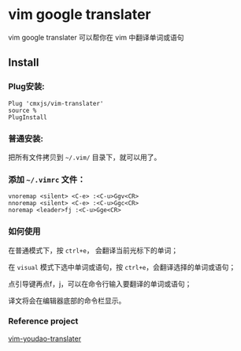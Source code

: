 # vim google translater

vim google translater 可以帮你在 vim 中翻译单词或语句

## Install
### Plug安装:
``` vim
Plug 'cmxjs/vim-translater'
source %
PlugInstall
```
### 普通安装:
把所有文件拷贝到 `~/.vim/` 目录下，就可以用了。

### 添加 `~/.vimrc` 文件：
```vim
vnoremap <silent> <C-e> :<C-u>Ggv<CR>
nnoremap <silent> <C-e> :<C-u>Ggc<CR>
noremap <leader>fj :<C-u>Gge<CR>
```

### 如何使用

在普通模式下，按 `ctrl+e`， 会翻译当前光标下的单词；

在 `visual` 模式下选中单词或语句，按 `ctrl+e`，会翻译选择的单词或语句；

点引导键再点f，j，可以在命令行输入要翻译的单词或语句；

译文将会在编辑器底部的命令栏显示。

### Reference project
[vim-youdao-translater](https://github.com/ianva/vim-youdao-translater)
